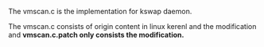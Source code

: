 The vmscan.c is the implementation for kswap daemon.

The vmscan.c consists of origin content in linux kerenl and the modification and  <strong> vmscan.c.patch only consists the modification. </strong>
